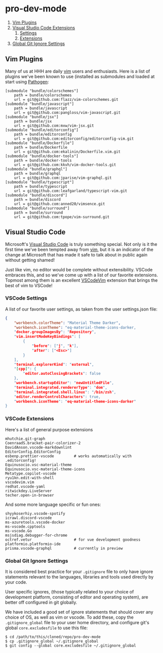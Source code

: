 # pro-dev-mode

1. [Vim Plugins](#vim-plugins)
1. [Visual Studio Code Extensions](#visual-studio-code)  
	1. [Settings](#vscode-settings)
	1. [Extensions](#vscode-extensions)
1. [Global Git Ignore Settings](#global-git-ignore-settings)

## Vim Plugins

Many of us at HHH are daily [vim]() users and enthusiasts.
Here is a list of plugins we've been known to use (installed as
submodules and loaded at start using [Pathogen]():

```
[submodule "bundle/colorschemes"]
	path = bundle/colorschemes
	url = git@github.com:flazz/vim-colorschemes.git
[submodule "bundle/javascript"]
	path = bundle/javascript
	url = git@github.com:pangloss/vim-javascript.git
[submodule "bundle/jsx"]
	path = bundle/jsx
	url = git@github.com:mxw/vim-jsx.git
[submodule "bundle/editorconfig"]
	path = bundle/editorconfig
	url = git@github.com:editorconfig/editorconfig-vim.git
[submodule "bundle/Dockerfile"]
	path = bundle/Dockerfile
	url = git@github.com:ekalinin/Dockerfile.vim.git
[submodule "bundle/docker-tools"]
	path = bundle/docker-tools
	url = git@github.com:kkvh/vim-docker-tools.git
[submodule "bundle/graphql"]
	path = bundle/graphql
	url = git@github.com:jparise/vim-graphql.git
[submodule "bundle/typescript"]
	path = bundle/typescript
	url = git@github.com:leafgarland/typescript-vim.git
[submodule "bundle/discord"]
	path = bundle/discord
	url = git@github.com:anned20/vimsence.git
[submodule "bundle/surround"]
	path = bundle/surround
	url = git@github.com:tpope/vim-surround.git
```

## Visual Studio Code

Microsoft's [Visual Studio Code][vscode] is truly something special. Not only is it the first time we've been tempted
away from [vim](), but it is an indicator of the change at Microsoft
that has made it safe to talk about in public again without getting
shamed!

Just like vim, no editor would be complete without extensibility. VSCode embraces this,
and so we've come up with a list of our favorite extensions. Topmost among
them is an excellent [VSCodeVim]() extension that brings the best of vim
to VSCode!

### VSCode Settings

A list of our favorite user settings, as taken from the user settings.json file:

```json
{
    "workbench.colorTheme": "Material Theme Darker",
    "workbench.iconTheme": "eq-material-theme-icons-darker,
    "docker.groupImagesBy": "Repository",
    "vim.insertModeKeyBindings": [
        {
            "before": ["j", "k"],
            "after": ["<Esc>"]
        }
    ],
    "terminal.explorerKind": "external",
    "[cpp]": {
        "editor.autoClosingBrackets": false
    },
    "workbench.startupEditor": "newUntitledFile",
    "terminal.integrated.rendererType": "dom",
    "terminal.integrated.shell.linux": "/bin/zsh",
    "editor.renderControlCharacters": true,
    "workbench.iconTheme": "eq-material-theme-icons-darker"
}
```

### VSCode Extensions

Here's a list of general purpose extensions 

```
mhutchie.git-graph
CoenraadS.bracket-pair-colorizer-2
DavidAnson.vscode-markdownlint
EditorConfig.EditorConfig
esbenp.prettier-vscode         # works automatically with .editorconfig!
Equinusocio.vsc-material-theme
Equinusocio.vsc-material-theme-icons
Metatype.copilot-vscode
ryu1kn.edit-with-shell
vscodevim.vim
redhat.vscode-yaml
ritwickdey.LiveServer
techer.open-in-browser
```

And some more language specific or fun ones:

```
shyykoserhiy.vscode-spotify
icrawl.discord-vscode
ms-azuretools.vscode-docker
ms-vscode.cpptools
ms-vscode.Go
msjsdiag.debugger-for-chrome
octref.vetur                   # for vue development goodness
platformio.platformio-ide
prisma.vscode-graphql          # currently in preview

```

### Global Git Ignore Settings

It is considered best practice for your `.gitignore` file to only have ignore statements
relevant to the languages, libraries and tools used directly by your code.

User specific ignores, (those typically related to your choice of development platform, consisting
of editor and operating system), are better off configured in git globally.

We have included a good set of ignore statements that should cover any choice of OS, as well as
vim or vscode.  To add these, copy the `.gitignore_global` file to your user home directory,
and configure git's global `core.excludesfile` to use this file:


```
$ cd /path/to/this/cloned/repo/pro-dev-mode
$ cp .gitignore_global ~/.gitignore_global
$ git config --global core.excludesfile ~/.gitignore_global
```


[Pathogen]: https://github.com/tpope/vim-pathogen
[vscode]: https://code.visualstudio.com
[VSCodeVim]: https://marketplace.visualstudio.com/items?itemName=vscodevim.vim
[vim]: https://www.vim.org

